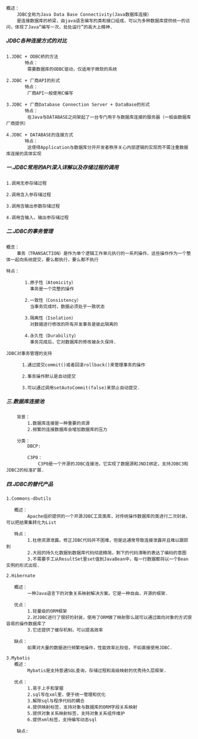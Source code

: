 ####  
	概述：
	    JDBC全称为Java Data Base Connectivity(Java数据库连接）
	    是连接数据库的桥梁，由java语言编写的类和接口组成，可以为多种数据库提供统一的访问，体现了Java“编写一次，处处运行”的高大上精神.
	
##### JDBC各种连接方式的对比 
	
	1.JDBC + ODBC桥的方法
		   特点：
		    需要数据库的ODBC驱动，仅适用于微软的系统
		
	2.JDBC + 厂商API的形式
		   特点：
		    厂商API一般使用C编写
	    
	3.JDBC + 厂商Database Connection Server + DataBase的形式 
		   特点：
		    在Java与DATABASE之间架起了一台专门用于与数据库连接的服务器（一般由数据库厂商提供）
        
	4.JDBC + DATABASE的连接方式 
		   特点：
		    这使得Application与数据库分开开发者秩序关心内部逻辑的实现而不需注重数据库连接的具体实现
		
##### 一.JDBC常用的API深入详解以及存储过程的调用
	1.调用无参存储过程 
	    
	2.调用含入参存储过程 
	    
	3.调用含输出参数存储过程 
	    
	4.调用含输入，输出参存储过程 

##### 二.JDBC的事务管理 
	概念：
	    事务（TRANSACTION）是作为单个逻辑工作单元执行的一系列操作，这些操作作为一个整体一起向系统提交，要么都执行，要么都不执行
		
	特点：
	    
		   1.原子性（Atomicity）
		     事务是一个完整的操作
		
		   2.一致性（Consistency）
		     当事务完成时，数据必须处于一致状态
		
		   3.隔离性（Isolation）        
		     对数据进行修改的所有并发事务是彼此隔离的 
		
		   4.永久性（Durability）
		     事务完成后，它对数据库的修改被永久保持.
				
	JDBC对事务管理的支持
	 
		  1.通过提交commit()或者回滚rollback()来管理事务的操作
		 
		  2.事务操作默认是自动提交
		    
		  3.可以通过调用setAutoCommit(false)来禁止自动提交.
		
##### 三.数据库连接池
 
    	背景：
       		1.数据库连接是一种重要的资源 
       		2.频繁的连接数据库会增加数据库的压力
    		
    	分类：
		    DBCP:
			 
		    C3P0：
		        C3P0是一个开源的JDBC连接池，它实现了数据源和JNDI绑定，支持JDBC3和JDBC2的标准扩展.
	
##### 四.JDBC的替代产品		
	1.Commons-dbutils
	
	   概述：
		    Apache组织提供的一个开源JDBC工具类库，对传统操作数据库的类进行二次封装，可以把结果集转化为List
			
	   特点：
		    1.杜绝资源泄露。修正JDBC代码并不困难，但是这通常导致连接泄露并且难以跟踪到 
		    2.大段的持久化数据到数据库代码彻底精简，剩下的代码清晰的表达了编码的意图 
		    3.不需要手工从ResultSet里set值到JavaBean中，每一行数据都将以一个Bean实例的形式出现.
			
	2.Hibernate
	
	   概述：
		    一种Java语言下的对象关系映射解决方案。它是一种自由，开源的框架.
			
	   优点：
		    1.轻量级的ORM框架 
		    2.对JDBC进行了很好的封装，使用了ORM做了映射那么就可以通过面向对象的方式很容易的操作数据库了 
		    3.它还提供了缓存机制，可以提高效率
			
	   缺点：
		    如果对大量的数据进行频繁地操作，性能效率比较低，不如直接使用JDBC.
			
	3.Mybatis
	   概述：
		    Mybatis是支持普通SQL查询，存储过程和高级映射的优秀持久层框架.
			
	   优点：
		    1.易于上手和掌握 
		    2.sql写在xml里，便于统一管理和优化 
		    3.解除sql与程序代码的耦合 
		    4.提供映射标签，支持对象与数据库的ORM字段关系映射 
		    5.提供对象关系映射标签，支持对象关系组件维护 
		    6.提供xml标签，支持编写动态sql
				
		缺点:
				